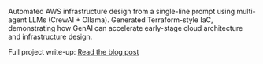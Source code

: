 Automated AWS infrastructure design from a single-line prompt using multi-agent LLMs (CrewAI + Ollama). Generated Terraform-style IaC, demonstrating how GenAI can accelerate early-stage cloud architecture and infrastructure design. 

Full project write-up: [Read the blog post](https://dhyey-project-portfolio.hashnode.dev/automating-cloud-architecture-with-ai-agents-crewai-x-ollama)
